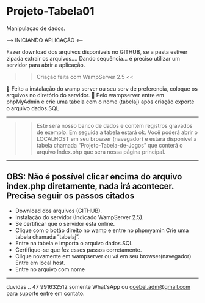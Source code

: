 # Projeto-Tabela01
Manipulaçao de dados.

--> INICIANDO APLICAÇÃO <--

Fazer download dos arquivos disponíveis no GITHUB, se a pasta estiver zipada extrair os arquivos....
Dando sequência... é preciso utilizar um servidor para abrir a aplicação.
>> Criação feita com WampServer 2.5 <<

	Feito a instalação do wamp server ou seu serv de preferencia, coloque os arquivos no diretório do servidor.
	Pelo wampserver entre em phpMyAdmin e crie uma tabela com o nome (tabelaj) após criação exporte o arquivo dados.SQL

--------------------------------------------------------------------
>>Este será nosso banco de dados e contém registros gravados de exemplo. Em seguida a tabela estará ok.
Você poderá abrir o LOCALHOST em seu browser (navegador) e estará disponível a tabela chamada “Projeto-Tabela-de-Jogos” que conterá o arquivo Index.php que sera nossa página principal.

---------------------------------------------------------------------

OBS: Não é possível clicar encima do arquivo index.php diretamente, nada irá acontecer.
Precisa seguir os passos citados
----------------------------------------------------------------------
- Download dos arquivos (GITHUB).
- Instalação do servidor (Indicado WampServer 2.5).
- Se certificar que o servidor esta online.
- Clique com o botão direito no wamp e entre no phpmyamin
Crie uma tabela chamada “tabelaj”.
- Entre na tabela e importa o arquivo dados.SQL
- Certifique-se que fez esses passos corretamente.
- Clique novamente em wampserver ou vá em seu browser(navegador)
Entre em local host.
- Entre no arquivo com nome <Projeto-Tabela-de-Jogos>



-----------------------------------------------------------------------
duvidas ..
47 991632512 somente What'sApp
ou
goebel.adm@gmail.com
para suporte entre em contato.
